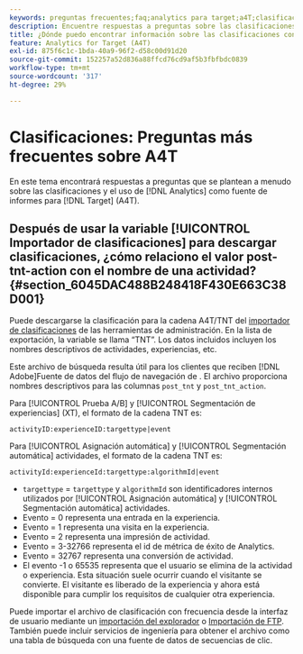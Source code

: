 ```yaml
---
keywords: preguntas frecuentes;faq;analytics para target;a4T;clasificaciones;clasificación;importador de clasificaciones;post-tnt-action;códigos de evento
description: Encuentre respuestas a preguntas sobre las clasificaciones y el uso de [!UICONTROL Analytics para Target] (A4T).
title: ¿Dónde puedo encontrar información sobre las clasificaciones con A4T?
feature: Analytics for Target (A4T)
exl-id: 875f6c1c-1bda-40a9-96f2-d58c00d91d20
source-git-commit: 152257a52d836a88ffcd76cd9af5b3fbfbdc0839
workflow-type: tm+mt
source-wordcount: '317'
ht-degree: 29%

---
```


# Clasificaciones: Preguntas más frecuentes sobre A4T

En este tema encontrará respuestas a preguntas que se plantean a menudo sobre las clasificaciones y el uso de [!DNL Analytics] como fuente de informes para [!DNL Target] (A4T).

## Después de usar la variable [!UICONTROL Importador de clasificaciones] para descargar clasificaciones, ¿cómo relaciono el valor post-tnt-action con el nombre de una actividad? {#section_6045DAC488B248418F430E663C38D001}

Puede descargarse la clasificación para la cadena A4T/TNT del [importador de clasificaciones](https://experienceleague.adobe.com/docs/analytics/components/classifications/classifications-importer/c-working-with-saint.html) de las herramientas de administración. En la lista de exportación, la variable se llama “TNT”. Los datos incluidos incluyen los nombres descriptivos de actividades, experiencias, etc.

Este archivo de búsqueda resulta útil para los clientes que reciben [!DNL Adobe]Fuente de datos del flujo de navegación de . El archivo proporciona nombres descriptivos para las columnas `post_tnt` y `post_tnt_action`.

Para [!UICONTROL Prueba A/B] y [!UICONTROL Segmentación de experiencias] (XT), el formato de la cadena TNT es:

```
activityID:experienceID:targettype|event
```

Para [!UICONTROL Asignación automática] y [!UICONTROL Segmentación automática] actividades, el formato de la cadena TNT es:

```
activityId:experienceId:targettype:algorithmId|event
```

* `targettype` = `targettype` y `algorithmId` son identificadores internos utilizados por [!UICONTROL Asignación automática] y [!UICONTROL Segmentación automática] actividades.
* Evento = 0 representa una entrada en la experiencia.
* Evento = 1 representa una visita en la experiencia.
* Evento = 2 representa una impresión de actividad.
* Evento = 3-32766 representa el id de métrica de éxito de Analytics.
* Evento = 32767 representa una conversión de actividad.
* El evento -1 o 65535 representa que el usuario se elimina de la actividad o experiencia. Esta situación suele ocurrir cuando el visitante se convierte. El visitante es liberado de la experiencia y ahora está disponible para cumplir los requisitos de cualquier otra experiencia.

Puede importar el archivo de clasificación con frecuencia desde la interfaz de usuario mediante un [importación del explorador](https://experienceleague.adobe.com/docs/analytics/components/classifications/classifications-importer/browser-import.html?lang=en) o [Importación de FTP](https://experienceleague.adobe.com/docs/analytics/components/classifications/classifications-importer/import-file.html?lang=en). También puede incluir servicios de ingeniería para obtener el archivo como una tabla de búsqueda con una fuente de datos de secuencias de clic.
